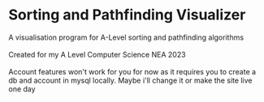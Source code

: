 <h1>Sorting and Pathfinding Visualizer</h1>
A visualisation program for A-Level sorting and pathfinding algorithms
<br><br>
Created for my A Level Computer Science NEA 2023
<br><br>
Account features won't work for you for now as it requires you to create a db and account in mysql locally. Maybe i'll change it or make the site live one day
